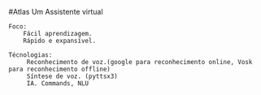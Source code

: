 #Atlas
    Um Assistente virtual 

    Foco:
        Fácil aprendizagem.
        Rápido e expansível.

    Técnologias:
         Reconhecimento de voz.(google para reconhecimento online, Vosk para reconhecimento offline)
         Síntese de voz. (pyttsx3)
         IA. Commands, NLU